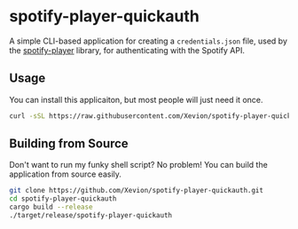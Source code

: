 # spotify-player-quickauth

A simple CLI-based application for creating a `credentials.json` file, used by the [spotify-player][spotify-player] library, for authenticating with the Spotify API.

## Usage

You can install this applicaiton, but most people will just need it once.

```bash
curl -sSL https://raw.githubusercontent.com/Xevion/spotify-player-quickauth/refs/heads/master/run.sh | sh
```

## Building from Source

Don't want to run my funky shell script? No problem! You can build the application from source easily.

```bash
git clone https://github.com/Xevion/spotify-player-quickauth.git
cd spotify-player-quickauth
cargo build --release
./target/release/spotify-player-quickauth
```

[spotify-player]: https://github.com/aome510/spotify-player